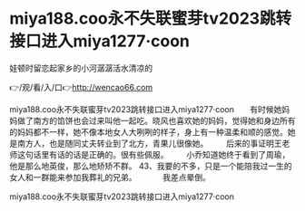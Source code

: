# miya188.coo永不失联蜜芽tv2023跳转接口进入miya1277·coon
娃顿时留恋起家乡的小河潺潺活水清凉的

👉/观/看/入/口👉http://wencao66.com

miya188.coo永不失联蜜芽tv2023跳转接口进入miya1277·coon　　有时候她妈妈做了南方的馅饼也会过来叫他一起吃。晓风也喜欢她的妈妈，觉得她和身边所有的妈妈都不一样，她不像本地女人大咧咧的样子，身上有一种温柔和顺的感觉。她是南方人，也是随同丈夫转业到了北方，青果儿很像她。
　　后来的事证明王老师这句话里有话的话是正确的。很有些佩服。
　　小乔知道她终于看到了周瑜，他是那么地英俊，那么地矫矫不群。
	43、我要的不多，只是一个能陪我过一生的女人和一群能来参加我葬礼的兄弟。
　　　我差点晕倒。

miya188.coo永不失联蜜芽tv2023跳转接口进入miya1277·coon
